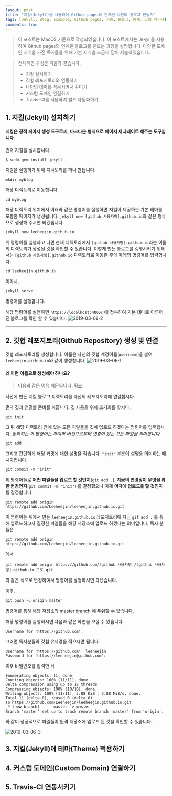 ```yaml
---
layout: post
title: "지킬(Jekyll)을 사용하여 Github pages와 연계한 나만의 블로그 만들기"
tags: [Jekyll, Blog, Example, Github pages, 지킬, 블로그, 예제, 깃헙 페이지]
comments: true
---
```


> 이 포스트는 MacOS 기준으로 작성되었습니다.
이 포스트에서는 Jekyll을 사용하여 Github pages와 연계한 블로그를 만드는 과정을 설명합니다.
다양한 도메인 지식을 가진 독자들을 위해 기본 지식을 조금씩 담아 서술하였습니다.

> 전체적인 구성은 다음과 같습니다.
> * 지킬 설치하기
> * 깃헙 레포지토리와 연동하기
> * 나만의 테마를 적용시켜서 꾸미기
> * 커스텀 도메인 연결하기
> * Travis-CI를 사용하여 빌드 자동화하기


## 1. 지킬(Jekyll) 설치하기

#### 지킬은 정적 페이지 생성 도구로써, 마크다운 형식으로 페이지 제너레이트 해주는 도구입니다.

먼저 지킬을 설치합니다.

```
$ sudo gem install jekyll
```

지킬을 실행하기 위해 디렉토리를 하나 만듭니다.

```
mkdir myblog
```

해당 디렉토리로 이동합니다.
```
cd myblog
```

해당 디렉토리 위치에서 아래와 같은 명령어를 실행하면 지킬이 제공하는 기본 테마를 포함한 페이지가 생성됩니다.
`jekyll new [github 사용자명].github.io`와 같은 형식으로 생성해 주시면 되겠습니다.

```
jekyll new leeheejin.github.io
```

위 명령어를 실행하고 나면
현재 디렉토리에서 `[github 사용자명].github.io`라는 이름의 디렉토리가 생성된 것을 확인할 수 있습니다.
이렇게 만든 블로그를 실행시키기 위해서는 `[github 사용자명].github.io` 디렉토리로 이동한 후에 아래의 명령어를 입력합니다.

```
cd leeheejin.github.io
```

이어서,

```
jekyll serve
```
명령어를 실행합니다.

해당 명령어를 실행하면 `https://localhost:4000/` 에 접속하여 기본 테마로 이루어진 블로그를 확인 할 수 있습니다.
![2019-03-06-2](https://user-images.githubusercontent.com/9789023/53942597-85130d80-40fe-11e9-8ec3-5cffab0a2135.png)

---

## 2. 깃헙 레포지토리(Github Repository) 생성 및 연결

깃헙 레포지토리를 생성합니다. 이름은 자신의 깃헙 계정이름(`username`)을 붙여
`leeheejin.github.io`와 같이 생성합니다.
![2019-03-06-1](https://user-images.githubusercontent.com/9789023/53867918-297e4c80-4038-11e9-8d42-830cd8ac44f5.png)
#### 왜 이런 이름으로 생성해야 하나요?
> 다음과 같은 이유 때문입니다. [링크](#)

사전에 만든 지킬 블로그 디렉토리를 자신의 레포지토리에 연결합시다.

먼저 깃과 연결할 준비를 해줍니다.
깃 사용을 위해 초기화를 합시다.
```
git init
```

그 뒤 해당 디렉토리 안에 있는 모든 파일들을 깃에 업로드 하겠다는 명렁어를 입력합니다.
*정확히는 이 명령어는 마지막 버전으로부터 변경이 있는 모든 파일을 의미합니다.*
```
git add .
```

그리고 간단하게 해당 커밋에 대한 설명을 적습니다. `"init"` 부분이 설명을 의미하는 메시지입니다.
```
git commit -m "init"
```

위 명령어들로 **어떤 파일들을 업로드 할 것인지**(`git add .`), 
**지금의 변경점이 무엇을 위한 변경인지**(`git commit -m "init"`)
를 결정했으니 이제 **어디에 업로드를 할 것인지**를 결정합니다.

```
git remote add origin https://github.com/Leeheejin/leeheejin.github.io.git
```

이 명령어는 위에서 만든 `leeheejin.github.io` 레포지토리에 지금 `git add .` 를 통해 
업로드하고자 결정한 파일들을 해당 저장소에 업로드 하겠다는 의미입니다.
독자 분들은 

```
git remote add origin https://github.com/Leeheejin/leeheejin.github.io.git
```

에서 

```
git remote add origin https://github.com/[github 사용자명]/[github 사용자명].github.io 으로.git
```

와 같은 식으로 변경하여서 명령어를 실행하시면 되겠습니다.

이후,

```
git push -u origin master
```

명령어를 통해 해당 저장소의 [master branch](#) 에 푸쉬할 수 있습니다.

해당 명령어를 실행하시면 다음과 같은 화면을 보실 수 있습니다.

```
Username for 'https://github.com':
```

그러면 독자분들의 깃헙 유저명을 적으시면 됩니다.

```
Username for 'https://github.com': leeheejin
Password for 'https://leeheejin@github.com':
```

이후 비밀번호를 입력한 뒤

```
Enumerating objects: 11, done.
Counting objects: 100% (11/11), done.
Delta compression using up to 12 threads
Compressing objects: 100% (10/10), done.
Writing objects: 100% (11/11), 3.88 KiB | 3.88 MiB/s, done.
Total 11 (delta 0), reused 0 (delta 0)
To https://github.com/Leeheejin/leeheejin.github.io.git
 * [new branch]      master -> master
Branch 'master' set up to track remote branch 'master' from 'origin'.
```

와 같이 성공적으로 파일들이 원격 저장소에 업로드 된 것을 확인할 수 있습니다.

![2019-03-06-3](https://user-images.githubusercontent.com/9789023/53945237-85aea280-4104-11e9-8166-6cee58f6fcfe.png)

## 3. 지킬(Jekyll)에 테마(Theme) 적용하기

## 4. 커스텀 도메인(Custom Domain) 연결하기

## 5. Travis-CI 연동시키기
